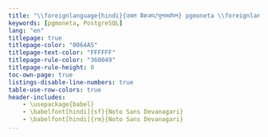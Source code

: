```yaml
---
title: "\\foreignlanguage{hindi}{उन्नत बैकअप/पुनर्स्थापन} pgmoneta \\foreignlanguage{hindi}{के साथ}"
keywords: [pgmoneta, PostgreSQL]
lang: "en"
titlepage: true
titlepage-color: "0064A5"
titlepage-text-color: "FFFFFF"
titlepage-rule-color: "360049"
titlepage-rule-height: 0
toc-own-page: true
listings-disable-line-numbers: true
table-use-row-colors: true
header-includes:
    - \usepackage{babel}
    - \babelfont[hindi]{sf}{Noto Sans Devanagari}
    - \babelfont[hindi]{rm}{Noto Sans Devanagari}
...
```

